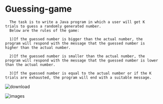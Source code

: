 # Guessing-game

      The task is to write a Java program in which a user will get K trials to guess a randomly generated number. 
      Below are the rules of the game:

      1)If the guessed number is bigger than the actual number, the program will respond with the message that the guessed number is higher than the actual number.

      2)If the guessed number is smaller than the actual number, the program will respond with the message that the guessed number is lower than the actual number.

      3)If the guessed number is equal to the actual number or if the K trials are exhausted, the program will end with a suitable message.


![download](https://user-images.githubusercontent.com/15075906/199541224-e5f19795-938f-4f96-b6b7-9feb21158b3c.jpg)


![images](https://user-images.githubusercontent.com/15075906/199541339-048337b4-44c5-428e-baef-c279fa75eaba.png)
